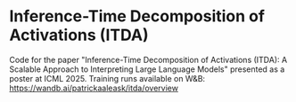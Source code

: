 # Inference-Time Decomposition of Activations (ITDA)

Code for the paper "Inference-Time Decomposition of Activations (ITDA): A Scalable Approach to Interpreting Large Language Models" presented as a poster at ICML 2025. Training runs available on W&B: https://wandb.ai/patrickaaleask/itda/overview
